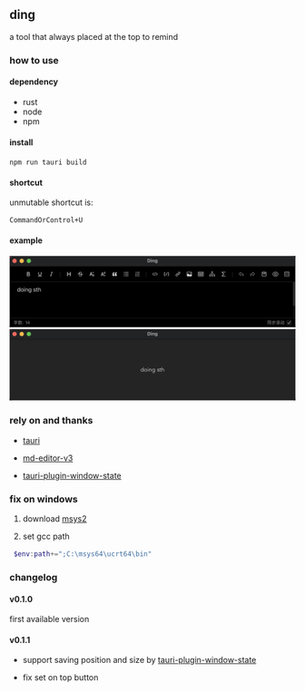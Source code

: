 ## ding

a tool that always placed at the top to remind

### how to use

#### dependency

* rust
* node
* npm

#### install

```shell
npm run tauri build
```

#### shortcut

unmutable shortcut is:

```text
CommandOrControl+U
```

#### example

![example1](./pics/example1.png)
![example2](./pics/example2.png)

### rely on and thanks

* [tauri](https://tauri.app/)

* [md-editor-v3](https://imzbf.github.io/)

* [tauri-plugin-window-state](https://github.com/tauri-apps/tauri-plugin-window-state)

### fix on windows
1. download [msys2](https://www.msys2.org/)

2. set gcc path
```powershell
 $env:path+=";C:\msys64\ucrt64\bin"
```

### changelog

#### v0.1.0

first available version

#### v0.1.1

- support saving position and size by [tauri-plugin-window-state](https://github.com/tauri-apps/tauri-plugin-window-state)

- fix set on top button
